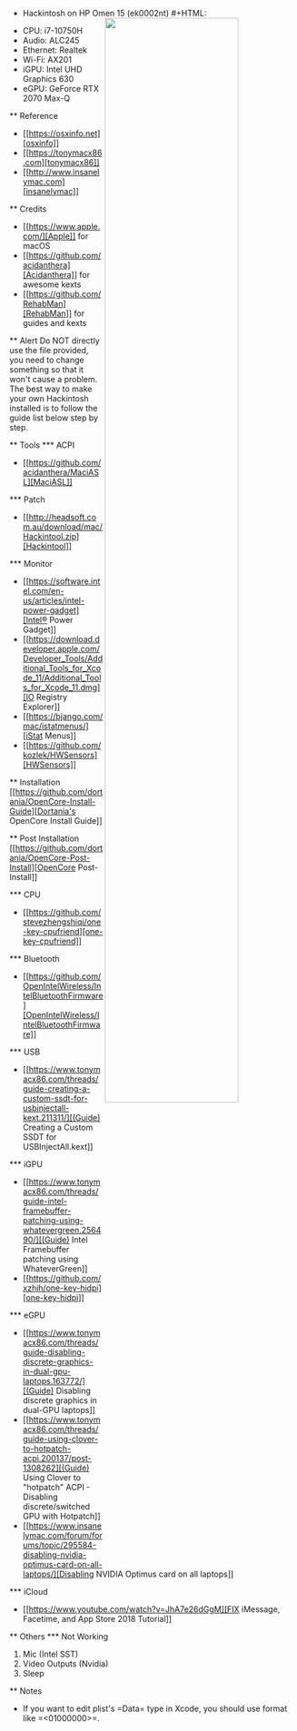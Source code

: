 * Hackintosh on HP Omen 15 (ek0002nt)
#+HTML: <img src="https://raw.githubusercontent.com/emrebbozkurt/HP-OMEN15-Hackintosh/master/screenshot.png" align="right" width="70%"/>

- CPU: i7-10750H
- Audio: ALC245
- Ethernet: Realtek
- Wi-Fi: AX201
- iGPU: Intel UHD Graphics 630
- eGPU: GeForce RTX 2070 Max-Q

** Reference
- [[https://osxinfo.net][osxinfo]]
- [[https://tonymacx86.com][tonymacx86]]
- [[http://www.insanelymac.com][insanelymac]]

** Credits
- [[https://www.apple.com/][Apple]] for macOS
- [[https://github.com/acidanthera][Acidanthera]] for awesome kexts
- [[https://github.com/RehabMan][RehabMan]] for guides and kexts

** Alert
Do NOT directly use the file provided, you need to change something so
that it won't cause a problem. The best way to make your own Hackintosh
installed is to follow the guide list below step by step.

** Tools
*** ACPI
- [[https://github.com/acidanthera/MaciASL][MaciASL]]

*** Patch
- [[http://headsoft.com.au/download/mac/Hackintool.zip][Hackintool]]

*** Monitor
- [[https://software.intel.com/en-us/articles/intel-power-gadget][Intel® Power Gadget]]
- [[https://download.developer.apple.com/Developer_Tools/Additional_Tools_for_Xcode_11/Additional_Tools_for_Xcode_11.dmg][IO Registry Explorer]]
- [[https://bjango.com/mac/istatmenus/][iStat Menus]]
- [[https://github.com/kozlek/HWSensors][HWSensors]]

** Installation
[[https://github.com/dortania/OpenCore-Install-Guide][Dortania's OpenCore Install Guide]]

** Post Installation
[[https://github.com/dortania/OpenCore-Post-Install][OpenCore Post-Install]]

*** CPU
- [[https://github.com/stevezhengshiqi/one-key-cpufriend][one-key-cpufriend]]

*** Bluetooth
- [[https://github.com/OpenIntelWireless/IntelBluetoothFirmware][OpenIntelWireless/IntelBluetoothFirmware]]

*** USB
- [[https://www.tonymacx86.com/threads/guide-creating-a-custom-ssdt-for-usbinjectall-kext.211311/][(Guide) Creating a Custom SSDT for USBInjectAll.kext]]

*** iGPU
- [[https://www.tonymacx86.com/threads/guide-intel-framebuffer-patching-using-whatevergreen.256490/][(Guide) Intel Framebuffer patching using WhateverGreen]]
- [[https://github.com/xzhih/one-key-hidpi][one-key-hidpi]]

*** eGPU
- [[https://www.tonymacx86.com/threads/guide-disabling-discrete-graphics-in-dual-gpu-laptops.163772/][(Guide) Disabling discrete graphics in dual-GPU laptops]]
- [[https://www.tonymacx86.com/threads/guide-using-clover-to-hotpatch-acpi.200137/post-1308262][(Guide) Using Clover to "hotpatch" ACPI - Disabling discrete/switched GPU with Hotpatch]]
- [[https://www.insanelymac.com/forum/forums/topic/295584-disabling-nvidia-optimus-card-on-all-laptops/][Disabling NVIDIA Optimus card on all laptops]]

*** iCloud
- [[https://www.youtube.com/watch?v=JhA7e26dGgM][FIX iMessage, Facetime, and App Store 2018 Tutorial]]

** Others
*** Not Working
1. Mic (Intel SST)
2. Video Outputs (Nvidia)
3. Sleep

** Notes
- If you want to edit plist's =Data= type in Xcode, you should use format like =<01000000>=.
